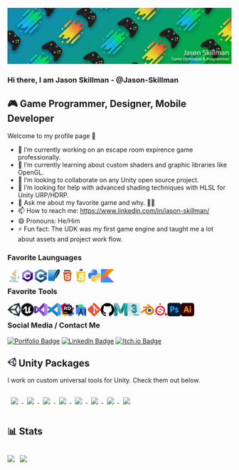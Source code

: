 [![jason_skillman_banner](assets/controller_banner_wide.png)](https://jasonskillman.wixsite.com/website)

### Hi there, I am Jason Skillman - @Jason-Skillman
## 🎮 Game Programmer, Designer, Mobile Developer

Welcome to my profile page 👏

- 🔭 I’m currently working on an escape room expirence game professionally.
- 🌱 I’m currently learning about custom shaders and graphic libraries like OpenGL.
- 👯 I’m looking to collaborate on any Unity open source project.
- 🤔 I’m looking for help with advanced shading techniques with HLSL for Unity URP/HDRP.
- 💬 Ask me about my favorite game and why. 🌌🚀
- 📫 How to reach me: https://www.linkedin.com/in/jason-skillman/
- 😄 Pronouns: He/Him
- ⚡ Fun fact: The UDK was my first game engine and taught me a lot about assets and project work flow.

### Favorite Launguages
<img align="left" alt="Java" title="Java" width="30px" src="assets/launguages/java.png"/>
<img align="left" alt="C#" title="C#" width="30px" src="assets/launguages/c_sharp.png"/>
<img align="left" alt="C++" title="C++" width="30px" src="assets/launguages/c_plus_plus.png"/>
<img align="left" alt="SQLite" title="SQLite" width="30px" src="assets/launguages/sqlite.png"/>
<img align="left" salt="HTML5" title="HTML5" width="30px" src="assets/launguages/html5.png"/>
<img align="left" alt="Javascript" title="Javascript" width="30px" src="assets/launguages/javascript.png" />
<img align="left" alt="Python" title="Python" width="30px" src="assets/launguages/python.png"/>
<img align="left" alt="Kotlin" title="Kotlin" width="30px" src="assets/launguages/kotlin.png"/>
<br>

### Favorite Tools
<img align="left" alt="Unity" title="Unity" width="30px" src="assets/tools/unity.png"/>
<img align="left" alt="Unreal" title="Unreal" width="30px" src="assets/tools/unreal.png"/>
<img align="left" alt="Visual Studio" title="Visual Studio" width="30px" src="assets/tools/visual_studio.png"/>
<img align="left" alt="Visual Studio Code" title="Visual Studio Code" width="30px" src="assets/tools/visual_studio_code.png"/>
<img align="left" alt="Jetbrains Rider" title="Jetbrains Rider" width="30px" src="assets/tools/jetbrains_rider.png"/>
<img align="left" alt="Android Studio" title="Android Studio" width="30px" src="assets/tools/android_studio.png"/>
<img align="left" alt="Git" title="Git" width="30px" src="assets/tools/git.png"/>
<img align="left" alt="GitHub" title="GitHub" width="30px" src="assets/tools/github.svg"/>
<img align="left" alt="Maya" title="Maya" width="30px" src="assets/tools/maya.png"/>
<img align="left" alt="3dsmax" title="3dsmax" width="30px" src="assets/tools/3dsmax.png"/>
<img align="left" alt="Blender" title="Blender" width="30px" src="assets/tools/blender.png"/>
<img align="left" alt="Substance Painter" title="Substance Painter" width="30px" src="assets/tools/substance_painter.png"/>
<img align="left" alt="Photoshop" title="Photoshop" width="30px" src="assets/tools/photoshop.png"/>
<img align="left" alt="Illustractor" title="Illustractor" width="30px" src="assets/tools/illustrator.png"/>
<br>

### Social Media / Contact Me
[![Portfolio Badge](https://img.shields.io/badge/Portfolio-Website-informational?style=flat&logo=hack-the-box&logoColor=white&color=00b327)](https://jasonskillman.wixsite.com/website)
[![LinkedIn Badge](https://img.shields.io/badge/LinkedIn-Profile-informational?style=flat&logo=linkedin&logoColor=white&color=0D76A8)](https://www.linkedin.com/in/jason-skillman/)
[![Itch.io Badge](https://img.shields.io/badge/Itch.io-Profile-informational?style=flat&logo=itch.io&logoColor=white&color=ff3366)](https://jason_skillman.itch.io/)
<br>

<!--
[<img aligh="left" alt="MyWebsite" width="26px" src="https://raw.githubusercontent.com/iconic/open-iconic/master/svg/globe.svg"/>][MyWebsite]
[<img aligh="left" alt="LinkedIn" width="26px" src="assets/linkedin.png"/>][LinkedIn]
[<img aligh="left" alt="Itch.io" width="26px" src="assets/itch.io.png"/>][Itch.io]
-->

## <img alt="Unity" title="Unity" width="20px" src="assets/tools/unity.png"/> Unity Packages
I work on custom universal tools for Unity. Check them out below.

<a href="https://github.com/Jason-Skillman/Scriptable-Events">
  <img align="center" style="margin:1rem 0.5rem" src="https://github-readme-stats.vercel.app/api/pin/?username=Jason-Skillman&repo=Scriptable-Events&theme=tokyonight" />
</a>

<a href="https://github.com/Jason-Skillman/Scene-Fader-Manager">
  <img align="center" style="margin:1rem 0.5rem" src="https://github-readme-stats.vercel.app/api/pin/?username=Jason-Skillman&repo=Scene-Fader-Manager&theme=tokyonight" />
</a>

<a href="https://github.com/Jason-Skillman/State-Machine-Callback">
  <img align="center" style="margin:1rem 0.5rem" src="https://github-readme-stats.vercel.app/api/pin/?username=Jason-Skillman&repo=State-Machine-Callback&theme=tokyonight" />
</a>

<a href="https://github.com/Jason-Skillman/Unity-Singleton">
  <img align="center" style="margin:1rem 0.5rem" src="https://github-readme-stats.vercel.app/api/pin/?username=Jason-Skillman&repo=Singleton-Behavior&theme=tokyonight" />
</a>

<a href="https://github.com/Jason-Skillman/Dialogue-Manager">
  <img align="center" style="margin:1rem 0.5rem" src="https://github-readme-stats.vercel.app/api/pin/?username=Jason-Skillman&repo=Dialogue-Manager&theme=tokyonight" />
</a>

<a href="https://github.com/Jason-Skillman/Audio-Manager">
  <img align="center" style="margin:1rem 0.5rem" src="https://github-readme-stats.vercel.app/api/pin/?username=Jason-Skillman&repo=Audio-Manager&theme=tokyonight" />
</a>

<a href="https://github.com/Jason-Skillman/Unity-Object-Pool">
  <img align="center" style="margin:1rem 0.5rem" src="https://github-readme-stats.vercel.app/api/pin/?username=Jason-Skillman&repo=Unity-Object-Pool&theme=tokyonight" />
</a>

<a href="https://github.com/Jason-Skillman/FPS-Counter">
  <img align="center" style="margin:1rem 0.5rem" src="https://github-readme-stats.vercel.app/api/pin/?username=Jason-Skillman&repo=FPS-Counter&theme=tokyonight" />
</a>

<br>

## 📊 Stats
<img align="center" src="https://github-readme-stats.vercel.app/api?username=Jason-Skillman&&show_icons=true&theme=tokyonight">

<img align="center" style="margin:1rem 0.5rem" src="https://github-readme-stats.vercel.app/api/top-langs/?username=Jason-Skillman&layout=compact&hide=shaderlab&langs_count=7&theme=tokyonight" />
<!-- https://github.com/anuraghazra/github-readme-stats -->



<!-- Definitions -->
[MyWebsite]: https://jasonskillman.wixsite.com/website
[LinkedIn]: https://www.linkedin.com/in/jason-skillman/
[Itch.io]: https://jason_skillman.itch.io/
<!-- [GitLab]: https://gitlab.com/Jason-Skillman -->



<!-- Old themes
<img src="https://github-readme-stats.vercel.app/api?username=Jason-Skillman&&show_icons=true&title_color=ffffff&icon_color=bb2acf&text_color=daf7dc&bg_color=151515">
-->



<!--
**Jason-Skillman/Jason-Skillman** is a ✨ _special_ ✨ repository because its `README.md` (this file) appears on your GitHub profile.

Here are some ideas to get you started:

- 🔭 I’m currently working on ...
- 🌱 I’m currently learning ...
- 👯 I’m looking to collaborate on ...
- 🤔 I’m looking for help with ...
- 💬 Ask me about ...
- 📫 How to reach me: ...
- 😄 Pronouns: ...
- ⚡ Fun fact: ...
-->
